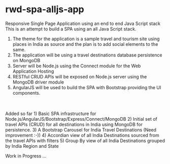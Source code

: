 rwd-spa-alljs-app
=================

Responsive Single Page Application using an end to end Java Script stack
<br>
This is an attempt to build a SPA using an all Java Script stack. 
<br>
1) The theme for the application is a sample travel and tourism site using places in India as source and the plan is to add social elements to the same.<br>
2) The application will be using a travel destinations database persistence on MongoDB <br>
3) Server will be Node.js using the Connect module for the Web Application Hosting <br>
4) RESTful CRUD APIs will be exposed on Node.js server using the  MongoDB driver module <br>
5) AngularJS will be used to build the SPA with Bootstrap providing the UI components. <br>
<br>
<br>
Added so far
1) Basic SPA infrastructure for Node.js/AngularJS/Bootstrap/Express/Connect/MongoDB
2) Initial set of travel APIs (CRUD) for all destinations in India using MongoDB for persistence.
3) A Bootstrap Carousel for India Travel Destinations (Need improvement :-))
4) Accordian view of all India Destinations sourced from the travel APIs with filters
5) Group By view of all India Destinations grouped by India Region and State

Work in Progress ...
